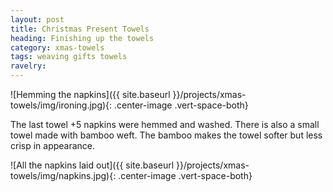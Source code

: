 ```yaml
---
layout: post
title: Christmas Present Towels
heading: Finishing up the towels
category: xmas-towels
tags: weaving gifts towels
ravelry:
---
```


![Hemming the napkins]({{ site.baseurl }}/projects/xmas-towels/img/ironing.jpg){: .center-image .vert-space-both}

The last towel +5 napkins were hemmed and washed. There is also a small towel made with bamboo weft. The bamboo makes the towel softer but less crisp in appearance.

![All the napkins laid out]({{ site.baseurl }}/projects/xmas-towels/img/napkins.jpg){: .center-image .vert-space-both}